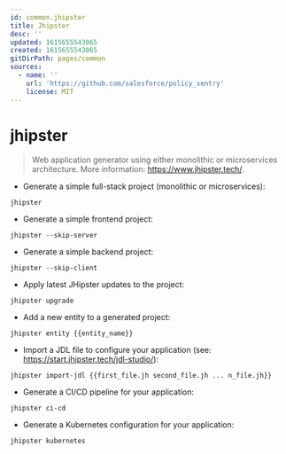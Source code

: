 ```yaml
---
id: common.jhipster
title: Jhipster
desc: ''
updated: 1615655543065
created: 1615655543065
gitDirPath: pages/common
sources:
  - name: ''
    url: 'https://github.com/salesforce/policy_sentry'
    license: MIT
---
```

# jhipster

> Web application generator using either monolithic or microservices architecture.
> More information: <https://www.jhipster.tech/>.

- Generate a simple full-stack project (monolithic or microservices):

`jhipster`

- Generate a simple frontend project:

`jhipster --skip-server`

- Generate a simple backend project:

`jhipster --skip-client`

- Apply latest JHipster updates to the project:

`jhipster upgrade`

- Add a new entity to a generated project:

`jhipster entity {{entity_name}}`

- Import a JDL file to configure your application (see: <https://start.jhipster.tech/jdl-studio/>):

`jhipster import-jdl {{first_file.jh second_file.jh ... n_file.jh}}`

- Generate a CI/CD pipeline for your application:

`jhipster ci-cd`

- Generate a Kubernetes configuration for your application:

`jhipster kubernetes`

